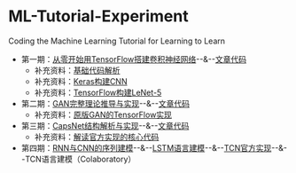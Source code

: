 # ML-Tutorial-Experiment
Coding the Machine Learning Tutorial for Learning to Learn 

- 第一期：[从零开始用TensorFlow搭建卷积神经网络](https://www.jiqizhixin.com/articles/2017-08-29-14)--&--[文章代码](https://github.com/jiqizhixin/ML-Tutorial-Experiment/blob/master/Experiments/tf_CNN_Tutorial.ipynb)
  -  补充资料：[基础代码解析](https://github.com/jiqizhixin/ML-Tutorial-Experiment/blob/master/Experiments/tf_trial_1.ipynb)
  -  补充资料：[Keras构建CNN](https://github.com/jiqizhixin/ML-Tutorial-Experiment/blob/master/Experiments/tf_Keras_CNN.ipynb)
  -  补充资料：[TensorFlow构建LeNet-5](https://github.com/jiqizhixin/ML-Tutorial-Experiment/blob/master/Experiments/tf_LeNet5.ipynb)
- 第二期：[GAN完整理论推导与实现](https://www.jiqizhixin.com/articles/2017-10-1-1)--&--[文章代码](https://github.com/jiqizhixin/ML-Tutorial-Experiment/blob/master/Experiments/Keras_GAN.ipynb)
  -  补充资料：[原版GAN的TensorFlow实现](https://github.com/jiqizhixin/ML-Tutorial-Experiment/blob/master/Experiments/tf_GAN.ipynb)
- 第三期：[CapsNet结构解析与实现](https://www.jiqizhixin.com/articles/2017-11-05)--&--[文章代码](https://github.com/jiqizhixin/ML-Tutorial-Experiment/blob/master/Experiments/tf_orginal_CapsNet.ipynb)
  -  补充资料：[解读官方实现的核心代码](https://www.jiqizhixin.com/articles/capsule-implement-sara-sabour-Feb02)
- 第四期：[RNN与CNN的序列建模]()--&--[LSTM语言建模](https://github.com/jiqizhixin/ML-Tutorial-Experiment/blob/master/Experiments/LSTM_PTB.ipynb)--&--[TCN官方实现](https://github.com/locuslab/TCN)--&--TCN语言建模（Colaboratory）

